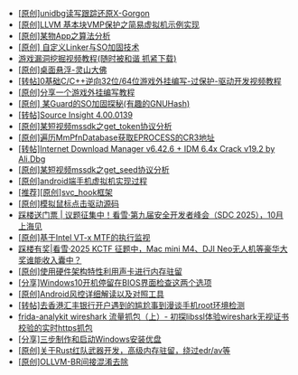 + [[原创]unidbg读写跟踪还原X-Gorgon](https://bbs.kanxue.com/thread-285586.htm)
+ [[原创]LLVM 基本块VMP保护之简易虚拟机示例实现](https://bbs.kanxue.com/thread-287259.htm)
+ [[原创]某物App之算法分析](https://bbs.kanxue.com/thread-287289.htm)
+ [[原创] 自定义Linker与SO加固技术](https://bbs.kanxue.com/thread-287254.htm)
+ [游戏漏洞挖掘视频教程(随时被和谐 抓紧下载)](https://bbs.kanxue.com/thread-287142.htm)
+ [[原创]桌面悬浮-灵山大佛](https://bbs.kanxue.com/thread-287083.htm)
+ [[转帖]0基础C/C++逆向32位/64位游戏外挂编写-过保护-驱动开发视频教程](https://bbs.kanxue.com/thread-286955.htm)
+ [[原创]分享一个游戏外挂编写教程](https://bbs.kanxue.com/thread-286912.htm)
+ [[原创] 某Guard的SO加固探秘(有趣的GNUHash)](https://bbs.kanxue.com/thread-287303.htm)
+ [[转帖]Source Insight 4.00.0139](https://bbs.kanxue.com/thread-282312.htm)
+ [[原创]某短视频mssdk之get_token协议分析](https://bbs.kanxue.com/thread-287008.htm)
+ [[原创]遍历MmPfnDatabase获取EPROCESS的CR3地址](https://bbs.kanxue.com/thread-286598.htm)
+ [[转帖]Internet Download Manager v6.42.6 + IDM 6.4x Crack v19.2 by Ali.Dbg](https://bbs.kanxue.com/thread-281044.htm)
+ [[原创]某短视频mssdk之get_seed协议分析](https://bbs.kanxue.com/thread-287288.htm)
+ [[原创]android端手机虚拟机实现过程](https://bbs.kanxue.com/thread-286534.htm)
+ [[推荐][原创]svc_hook框架](https://bbs.kanxue.com/thread-284713.htm)
+ [[原创]模拟鼠标点击驱动源码](https://bbs.kanxue.com/thread-286960.htm)
+ [踩楼送门票 | 议题征集中！看雪·第九届安全开发者峰会（SDC 2025），10月上海见](https://bbs.kanxue.com/thread-285672.htm)
+ [[原创]基于Intel VT-x MTF的执行监视](https://bbs.kanxue.com/thread-287146.htm)
+ [踩楼有奖|看雪·2025 KCTF 征题中，Mac mini M4、DJI Neo无人机等豪华大奖谁能收入囊中？](https://bbs.kanxue.com/thread-286311.htm)
+ [[原创]使用硬件架构特性利用声卡进行内存驻留](https://bbs.kanxue.com/thread-286422.htm)
+ [[分享]Windows10开机停留在BIOS界面检查这两个选项](https://bbs.kanxue.com/thread-287304.htm)
+ [[原创]Android风控详细解读以及对照工具](https://bbs.kanxue.com/thread-286120.htm)
+ [[转帖]去香港汇丰银行开户遇到的尴尬事到漫谈手机root环境检测](https://bbs.kanxue.com/thread-285754.htm)
+ [frida-analykit   wireshark 流量抓包（上）- 初探libssl体验wireshark无视证书校验的实时https抓包](https://bbs.kanxue.com/thread-286510.htm)
+ [[分享]三步制作和启动Windows安装优盘](https://bbs.kanxue.com/thread-287305.htm)
+ [[原创]关于Rust红队武器开发，高级内存驻留，绕过edr/av等](https://bbs.kanxue.com/thread-286302.htm)
+ [[原创]OLLVM-BR间接混淆去除](https://bbs.kanxue.com/thread-287262.htm)
